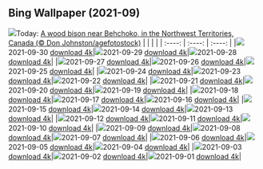 ## Bing Wallpaper (2021-09)
![](https://www.bing.com/th?id=OHR.WoodBison_EN-US1315596860_UHD.jpg&w=1000)Today: [A wood bison near Behchoko, in the Northwest Territories, Canada (© Don Johnston/agefotostock)](https://www.bing.com/th?id=OHR.WoodBison_EN-US1315596860_UHD.jpg)
|      |      |      |
| :----: | :----: | :----: |
|![](https://www.bing.com/th?id=OHR.WoodBison_EN-US1315596860_UHD.jpg&pid=hp&w=384&h=216&rs=1&c=4)2021-09-30 [download 4k](https://www.bing.com/th?id=OHR.WoodBison_EN-US1315596860_UHD.jpg)|![](https://www.bing.com/th?id=OHR.SnowFuji_EN-US1257216719_UHD.jpg&pid=hp&w=384&h=216&rs=1&c=4)2021-09-29 [download 4k](https://www.bing.com/th?id=OHR.SnowFuji_EN-US1257216719_UHD.jpg)|![](https://www.bing.com/th?id=OHR.PicoThorn_EN-US1190797847_UHD.jpg&pid=hp&w=384&h=216&rs=1&c=4)2021-09-28 [download 4k](https://www.bing.com/th?id=OHR.PicoThorn_EN-US1190797847_UHD.jpg)|
|![](https://www.bing.com/th?id=OHR.MackenzieRiver_EN-US1123729809_UHD.jpg&pid=hp&w=384&h=216&rs=1&c=4)2021-09-27 [download 4k](https://www.bing.com/th?id=OHR.MackenzieRiver_EN-US1123729809_UHD.jpg)|![](https://www.bing.com/th?id=OHR.PorkiesTrail_EN-US1052871697_UHD.jpg&pid=hp&w=384&h=216&rs=1&c=4)2021-09-26 [download 4k](https://www.bing.com/th?id=OHR.PorkiesTrail_EN-US1052871697_UHD.jpg)|![](https://www.bing.com/th?id=OHR.CuscoCathedral_EN-US0974073247_UHD.jpg&pid=hp&w=384&h=216&rs=1&c=4)2021-09-25 [download 4k](https://www.bing.com/th?id=OHR.CuscoCathedral_EN-US0974073247_UHD.jpg)|
|![](https://www.bing.com/th?id=OHR.BrilliantBlue_EN-US4447486564_UHD.jpg&pid=hp&w=384&h=216&rs=1&c=4)2021-09-24 [download 4k](https://www.bing.com/th?id=OHR.BrilliantBlue_EN-US4447486564_UHD.jpg)|![](https://www.bing.com/th?id=OHR.BabyRhino_EN-US4289854732_UHD.jpg&pid=hp&w=384&h=216&rs=1&c=4)2021-09-23 [download 4k](https://www.bing.com/th?id=OHR.BabyRhino_EN-US4289854732_UHD.jpg)|![](https://www.bing.com/th?id=OHR.RisingMoon_EN-US3728383001_UHD.jpg&pid=hp&w=384&h=216&rs=1&c=4)2021-09-22 [download 4k](https://www.bing.com/th?id=OHR.RisingMoon_EN-US3728383001_UHD.jpg)|
|![](https://www.bing.com/th?id=OHR.BlackSun_EN-US3611441755_UHD.jpg&pid=hp&w=384&h=216&rs=1&c=4)2021-09-21 [download 4k](https://www.bing.com/th?id=OHR.BlackSun_EN-US3611441755_UHD.jpg)|![](https://www.bing.com/th?id=OHR.LeCastella_EN-US3410369495_UHD.jpg&pid=hp&w=384&h=216&rs=1&c=4)2021-09-20 [download 4k](https://www.bing.com/th?id=OHR.LeCastella_EN-US3410369495_UHD.jpg)|![](https://www.bing.com/th?id=OHR.Firefox_EN-US3200029768_UHD.jpg&pid=hp&w=384&h=216&rs=1&c=4)2021-09-19 [download 4k](https://www.bing.com/th?id=OHR.Firefox_EN-US3200029768_UHD.jpg)|
|![](https://www.bing.com/th?id=OHR.BenagilCave_EN-US2996856855_UHD.jpg&pid=hp&w=384&h=216&rs=1&c=4)2021-09-18 [download 4k](https://www.bing.com/th?id=OHR.BenagilCave_EN-US2996856855_UHD.jpg)|![](https://www.bing.com/th?id=OHR.PalacioArtes_EN-US2524377333_UHD.jpg&pid=hp&w=384&h=216&rs=1&c=4)2021-09-17 [download 4k](https://www.bing.com/th?id=OHR.PalacioArtes_EN-US2524377333_UHD.jpg)|![](https://www.bing.com/th?id=OHR.Fronterizos_EN-US7668377030_UHD.jpg&pid=hp&w=384&h=216&rs=1&c=4)2021-09-16 [download 4k](https://www.bing.com/th?id=OHR.Fronterizos_EN-US7668377030_UHD.jpg)|
|![](https://www.bing.com/th?id=OHR.Aldeyjarfoss_EN-US0170785343_UHD.jpg&pid=hp&w=384&h=216&rs=1&c=4)2021-09-15 [download 4k](https://www.bing.com/th?id=OHR.Aldeyjarfoss_EN-US0170785343_UHD.jpg)|![](https://www.bing.com/th?id=OHR.VeniceBeach_EN-US0067125391_UHD.jpg&pid=hp&w=384&h=216&rs=1&c=4)2021-09-14 [download 4k](https://www.bing.com/th?id=OHR.VeniceBeach_EN-US0067125391_UHD.jpg)|![](https://www.bing.com/th?id=OHR.AsianElephants_EN-US9103176506_UHD.jpg&pid=hp&w=384&h=216&rs=1&c=4)2021-09-13 [download 4k](https://www.bing.com/th?id=OHR.AsianElephants_EN-US9103176506_UHD.jpg)|
|![](https://www.bing.com/th?id=OHR.TwistedSteel_EN-US8897329336_UHD.jpg&pid=hp&w=384&h=216&rs=1&c=4)2021-09-12 [download 4k](https://www.bing.com/th?id=OHR.TwistedSteel_EN-US8897329336_UHD.jpg)|![](https://www.bing.com/th?id=OHR.JaneAusten_EN-US8712835547_UHD.jpg&pid=hp&w=384&h=216&rs=1&c=4)2021-09-11 [download 4k](https://www.bing.com/th?id=OHR.JaneAusten_EN-US8712835547_UHD.jpg)|![](https://www.bing.com/th?id=OHR.SanJuanIslands_EN-US3886717227_UHD.jpg&pid=hp&w=384&h=216&rs=1&c=4)2021-09-10 [download 4k](https://www.bing.com/th?id=OHR.SanJuanIslands_EN-US3886717227_UHD.jpg)|
|![](https://www.bing.com/th?id=OHR.LivrariaLello_EN-US3788215470_UHD.jpg&pid=hp&w=384&h=216&rs=1&c=4)2021-09-09 [download 4k](https://www.bing.com/th?id=OHR.LivrariaLello_EN-US3788215470_UHD.jpg)|![](https://www.bing.com/th?id=OHR.MassachusettsHumpbacks_EN-US3647778341_UHD.jpg&pid=hp&w=384&h=216&rs=1&c=4)2021-09-08 [download 4k](https://www.bing.com/th?id=OHR.MassachusettsHumpbacks_EN-US3647778341_UHD.jpg)|![](https://www.bing.com/th?id=OHR.MRInspection_EN-US3269447998_UHD.jpg&pid=hp&w=384&h=216&rs=1&c=4)2021-09-07 [download 4k](https://www.bing.com/th?id=OHR.MRInspection_EN-US3269447998_UHD.jpg)|
|![](https://www.bing.com/th?id=OHR.GCVenice_EN-US3101866960_UHD.jpg&pid=hp&w=384&h=216&rs=1&c=4)2021-09-06 [download 4k](https://www.bing.com/th?id=OHR.GCVenice_EN-US3101866960_UHD.jpg)|![](https://www.bing.com/th?id=OHR.AnnasHummingbird_EN-US3031304085_UHD.jpg&pid=hp&w=384&h=216&rs=1&c=4)2021-09-05 [download 4k](https://www.bing.com/th?id=OHR.AnnasHummingbird_EN-US3031304085_UHD.jpg)|![](https://www.bing.com/th?id=OHR.AlienEggs_EN-US2920727413_UHD.jpg&pid=hp&w=384&h=216&rs=1&c=4)2021-09-04 [download 4k](https://www.bing.com/th?id=OHR.AlienEggs_EN-US2920727413_UHD.jpg)|
|![](https://www.bing.com/th?id=OHR.PortoFlavia_EN-US2814580222_UHD.jpg&pid=hp&w=384&h=216&rs=1&c=4)2021-09-03 [download 4k](https://www.bing.com/th?id=OHR.PortoFlavia_EN-US2814580222_UHD.jpg)|![](https://www.bing.com/th?id=OHR.Porcini_EN-US2729999043_UHD.jpg&pid=hp&w=384&h=216&rs=1&c=4)2021-09-02 [download 4k](https://www.bing.com/th?id=OHR.Porcini_EN-US2729999043_UHD.jpg)|![](https://www.bing.com/th?id=OHR.DjurdjevicaBridge_EN-US2627065806_UHD.jpg&pid=hp&w=384&h=216&rs=1&c=4)2021-09-01 [download 4k](https://www.bing.com/th?id=OHR.DjurdjevicaBridge_EN-US2627065806_UHD.jpg)|
